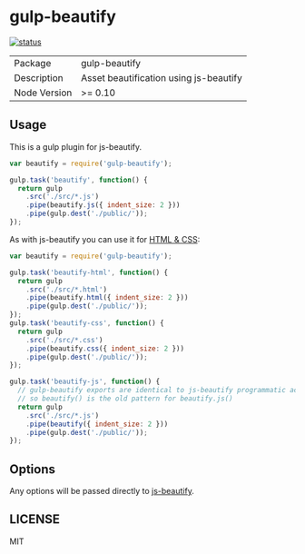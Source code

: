 # gulp-beautify

[![status](https://secure.travis-ci.org/gulp-community/gulp-beautify.png?branch=master)](https://travis-ci.org/gulp-community/gulp-beautify)

<table><tr><td>Package</td><td>gulp-beautify</td></tr><tr><td>Description</td><td>Asset beautification using js-beautify</td></tr><tr><td>Node Version</td><td>>= 0.10</td></tr></table>

## Usage

This is a gulp plugin for js-beautify.

```javascript
var beautify = require('gulp-beautify');

gulp.task('beautify', function() {
  return gulp
    .src('./src/*.js')
    .pipe(beautify.js({ indent_size: 2 }))
    .pipe(gulp.dest('./public/'));
});
```

As with js-beautify you can use it for [HTML & CSS](https://github.com/beautify-web/js-beautify#css--html):

```javascript
var beautify = require('gulp-beautify');

gulp.task('beautify-html', function() {
  return gulp
    .src('./src/*.html')
    .pipe(beautify.html({ indent_size: 2 }))
    .pipe(gulp.dest('./public/'));
});
gulp.task('beautify-css', function() {
  return gulp
    .src('./src/*.css')
    .pipe(beautify.css({ indent_size: 2 }))
    .pipe(gulp.dest('./public/'));
});

gulp.task('beautify-js', function() {
  // gulp-beautify exports are identical to js-beautify programmatic access
  // so beautify() is the old pattern for beautify.js()
  return gulp
    .src('./src/*.js')
    .pipe(beautify({ indent_size: 2 }))
    .pipe(gulp.dest('./public/'));
});
```

## Options

Any options will be passed directly to [js-beautify](https://github.com/beautify-web/js-beautify).

## LICENSE

MIT

